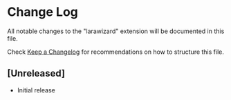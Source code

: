 # Change Log

All notable changes to the "larawizard" extension will be documented in this file.

Check [Keep a Changelog](http://keepachangelog.com/) for recommendations on how to structure this file.

## [Unreleased]

- Initial release